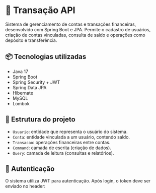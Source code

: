 # 💸 Transação API

Sistema de gerenciamento de contas e transações financeiras, desenvolvido com Spring Boot e JPA. Permite o cadastro de usuários, criação de contas vinculadas, consulta de saldo e operações como depósito e transferência.

## 📦 Tecnologias utilizadas

- Java 17
- Spring Boot
- Spring Security + JWT
- Spring Data JPA
- Hibernate
- MySQL
- Lombok

## 🧠 Estrutura do projeto

- `Usuario`: entidade que representa o usuário do sistema.
- `Conta`: entidade vinculada a um usuário, contendo saldo.
- `Transacao`: operações financeiras entre contas.
- `Command`: camada de escrita (criação de dados).
- `Query`: camada de leitura (consultas e relatórios).

## 🔐 Autenticação

O sistema utiliza JWT para autenticação. Após login, o token deve ser enviado no header:
